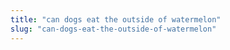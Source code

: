 ```yaml
---
title: "can dogs eat the outside of watermelon"
slug: "can-dogs-eat-the-outside-of-watermelon"
---
```


